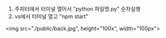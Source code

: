 1. 주피터에서 터미널 열어서  "python 파일명.py" 순차실행
2. vs에서 터미널 열고 "npm start"

<img src="./public/back.jpg", height="100x", width="100px">
